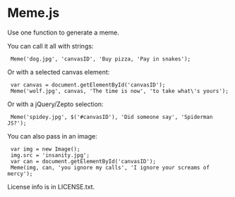 Meme.js
=======

Use one function to generate a meme.

You can call it all with strings:

     Meme('dog.jpg', 'canvasID', 'Buy pizza, 'Pay in snakes');

Or with a selected canvas element:

     var canvas = document.getElementById('canvasID');
     Meme('wolf.jpg', canvas, 'The time is now', 'to take what\'s yours');

Or with a jQuery/Zepto selection:

     Meme('spidey.jpg', $('#canvasID'), 'Did someone say', 'Spiderman JS?');

You can also pass in an image:

     var img = new Image();
     img.src = 'insanity.jpg';
     var can = document.getElementById('canvasID');
     Meme(img, can, 'you ignore my calls', 'I ignore your screams of mercy');

License info is in LICENSE.txt.
